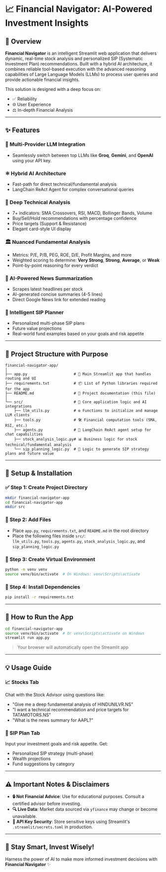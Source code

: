 # 📈 Financial Navigator: AI-Powered Investment Insights

## 🔎 Overview
**Financial Navigator** is an intelligent Streamlit web application that delivers dynamic, real-time stock analysis and personalized SIP (Systematic Investment Plan) recommendations. Built with a hybrid AI architecture, it combines reliable tool-based execution with the advanced reasoning capabilities of Large Language Models (LLMs) to process user queries and provide actionable financial insights.

This solution is designed with a deep focus on:
- ✅ Reliability
- 🌐 User Experience
- ⚖️ In-depth Financial Analysis

---

## ✨ Features
### 🤖 Multi-Provider LLM Integration
- Seamlessly switch between top LLMs like **Groq**, **Gemini**, and **OpenAI** using your API key.

### ⚛️ Hybrid AI Architecture
- Fast-path for direct technical/fundamental analysis
- LangChain ReAct Agent for complex conversational queries

### 🌉 Deep Technical Analysis
- 7+ indicators: SMA Crossovers, RSI, MACD, Bollinger Bands, Volume
- Buy/Sell/Hold recommendations with percentage confidence
- Price targets (Support & Resistance)
- Elegant card-style UI display

### 🏛️ Nuanced Fundamental Analysis
- Metrics: P/E, P/B, PEG, ROE, D/E, Profit Margins, and more
- Weighted scoring to determine: **Very Strong**, **Strong**, **Average**, or **Weak**
- Point-by-point reasoning for every verdict

### 🔔 AI-Powered News Summarization
- Scrapes latest headlines per stock
- AI-generated concise summaries (4-5 lines)
- Direct Google News link for extended reading

### 🌟 Intelligent SIP Planner
- Personalized multi-phase SIP plans
- Future value projections
- Real-world fund examples based on your goals and risk appetite

---

## 🔹 Project Structure with Purpose
```text
financial-navigator-app/
│
├── app.py                     # 🔄 Main Streamlit app that handles routing and UI
├── requirements.txt           # 📦 List of Python libraries required for the app
├── README.md                  # 📘 Project documentation (this file)
│
└── src/                       # 🧠 Core application logic and AI integrations
    ├── llm_utils.py           # ⚙️ Functions to initialize and manage LLM clients
    ├── tools.py               # 🛠️ Financial computation tools (SMA, RSI, etc.)
    ├── agents.py              # 🤖 LangChain ReAct agent setup for chat capabilities
    ├── stock_analysis_logic.py# 📊 Business logic for stock technical/fundamental analysis
    └── sip_planning_logic.py  # 💸 Logic to generate SIP strategy plans and future value
```

---

## 🚀 Setup & Installation

### ✅ Step 1: Create Project Directory
```bash
mkdir financial-navigator-app
cd financial-navigator-app
mkdir src
```

### 📄 Step 2: Add Files
- Place `app.py`, `requirements.txt`, and `README.md` in the root directory
- Place the following files inside `src/`:  
  `llm_utils.py`, `tools.py`, `agents.py`, `stock_analysis_logic.py`, and `sip_planning_logic.py`

### 🧪 Step 3: Create Virtual Environment
```bash
python -m venv venv
source venv/bin/activate  # On Windows: venv\Scripts\activate
```

### 📂 Step 4: Install Dependencies
```bash
pip install -r requirements.txt
```

---

## 📂 How to Run the App
```bash
cd financial-navigator-app
source venv/bin/activate  # Or venv\Scripts\activate on Windows
streamlit run app.py
```

> Your browser will automatically open the Streamlit app

---

## 💡 Usage Guide

### 📈 Stocks Tab
Chat with the Stock Advisor using questions like:
- "Give me a deep fundamental analysis of HINDUNILVR.NS"
- "I want a technical recommendation and price targets for TATAMOTORS.NS"
- "What is the news summary for AAPL?"

### 🌊 SIP Plan Tab
Input your investment goals and risk appetite. Get:
- Personalized SIP strategy (multi-phase)
- Wealth projections
- Fund suggestions by category

---

## ⚠️ Important Notes & Disclaimers
- **🔒 Not Financial Advice**: Use for educational purposes. Consult a certified advisor before investing.
- **🔍 Live Data**: Market data sourced via `yfinance` may change or become unavailable.
- **🔑 API Key Security**: Store sensitive keys using Streamlit's `.streamlit/secrets.toml` in production.

---

## 💼 Stay Smart, Invest Wisely!
Harness the power of AI to make more informed investment decisions with **Financial Navigator** ✨
